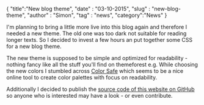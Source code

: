 {
	"title":"New blog theme",
	"date" : "03-10-2015",
	"slug" : "new-blog-theme",
	"author" : "Simon",
	"tag" : "news",
	"category":"News"
}

I'm planning to bring a little more live into this blog again and therefore I needed a new theme.
The old one was too dark not suitable for reading longer texts. So I decided to invest a few hours
an put together some CSS for a new blog theme.

The new theme is supposed to be simple and optimized for readability - nothing fancy like all the 
stuff you'll find on themeforest e.g. While choosing the new colors I stumbled
across [Color Safe](http://colorsafe.co/) which seems to be a nice online tool to create color palettes
with focus on readability.

Additionally I decided to publish the [source code of this website on GitHub](https://github.com/nekudo/nekudo.com)
so anyone who is interested may have a look - or even contribute.